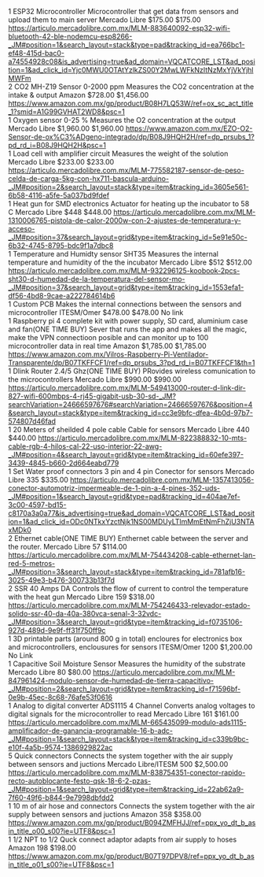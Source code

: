1	ESP32 Microcontroller	Microcontroller that get data from sensors and upload them to main server	Mercado Libre	$175.00	$175.00	https://articulo.mercadolibre.com.mx/MLM-883640092-esp32-wifi-bluetooth-42-ble-nodemcu-esp8266-_JM#position=1&search_layout=stack&type=pad&tracking_id=ea766bc1-ef48-415d-bac0-a74554928c08&is_advertising=true&ad_domain=VQCATCORE_LST&ad_position=1&ad_click_id=Yjc0MWU0OTAtYzlkZS00Y2MwLWFkNzItNzMxYjVkYjhlMWFm												
2	CO2 MH-Z19 Sensor 0-2000 ppm	Measures the CO2 concentration at the intake & output	Amazon	$728.00	$1,456.00	https://www.amazon.com.mx/gp/product/B08H7LQ53W/ref=ox_sc_act_title_1?smid=A1G99GVHAT2WD8&psc=1												
1	Oxygen sensor 0-25 %	Measures the O2 concentration at the output	Mercado Libre	$1,960.00	$1,960.00	https://www.amazon.com.mx/EZO-O2-Sensor-de-ox%C3%ADgeno-integrado/dp/B08J9HQH2H/ref=dp_prsubs_1?pd_rd_i=B08J9HQH2H&psc=1												
1	Load cell  with amplifier circuit  	Measures the weight of the solution 	Mercado Libre	$233.00	$233.00	https://articulo.mercadolibre.com.mx/MLM-775582187-sensor-de-peso-celda-de-carga-5kg-con-hx711-bascula-arduino-_JM#position=2&search_layout=stack&type=item&tracking_id=3605e561-6b58-4116-a5fe-5a037bd9fdef												
1	Heat gun for SMD electronics	Actuator for heating up the incubator to 58 C	Mercado Libre	$448	$448.00	https://articulo.mercadolibre.com.mx/MLM-1310006765-pistola-de-calor-2000w-con-2-ajustes-de-temperatura-y-acceso-_JM#position=37&search_layout=grid&type=item&tracking_id=5e91e50c-6b32-4745-8795-bdc9f1a7dbc8												
1	Temperature and Humidty sensor SHT35	Measures the internal temperature and humidity of the the incubator	Mercado Libre	$512	$512.00	https://articulo.mercadolibre.com.mx/MLM-932296125-koobook-2pcs-sht30-d-humedad-de-la-temperatura-del-sensor-mo-_JM#position=37&search_layout=grid&type=item&tracking_id=1553efa1-df56-4bd8-9cae-a222784614b6												
1	Custom PCB	Makes the internal connections between the sensors and microcontroller	ITESM/Omer	$478.00	$478.00	No link												
1	Raspberry pi 4 complete kit with power supply, SD card, aluminium case and fan(ONE TIME BUY)	Sever that runs the app and makes all the magic, make the VPN connectioon posible and can monitor up to 100 microcontroller data in real time	Amazon	$1,785.00	$1,785.00	https://www.amazon.com.mx/Vilros-Raspberry-Pi-Ventilador-Transparente/dp/B07TKFFCF1/ref=dp_prsubs_3?pd_rd_i=B07TKFFCF1&th=1												
1	Dlink Router 2.4/5 Ghz(ONE TIME BUY)	PRovides wireless comunication to the microcontrollers 	Mercado Libre	$990.00	$990.00	https://articulo.mercadolibre.com.mx/MLM-549413000-router-d-link-dir-827-wifi-600mbps-4-rj45-gigabit-usb-30-sd-_JM?searchVariation=24666597676#searchVariation=24666597676&position=4&search_layout=stack&type=item&tracking_id=cc3e9bfc-dfea-4b0d-97b7-574807d46fad												
1	20 Meters of sheilded 4 pole cable 	Cable for sensors	Mercado Libre	440	$440.00	https://articulo.mercadolibre.com.mx/MLM-822388832-10-mts-cable-rgb-4-hilos-cal-22-uso-interior-22-awg-_JM#position=4&search_layout=grid&type=item&tracking_id=60efe397-3439-4845-b660-2d664eabd779												
1	Set Water proof connectors  3 pin and 4 pin	Conector for sensors	Mercado Libre	335	$335.00	https://articulo.mercadolibre.com.mx/MLM-1357413056-conector-automotriz-impermeable-de-1-pin-a-4-pines-352-uds-_JM#position=1&search_layout=grid&type=pad&tracking_id=404ae7ef-3c00-4597-bd15-c8170a3a0a77&is_advertising=true&ad_domain=VQCATCORE_LST&ad_position=1&ad_click_id=ODc0NTkxYzctNjk1NS00MDUyLTlmMmEtNmFhZjU3NTAxMDk0												
2	Ethernet cable(ONE TIME BUY)	Enthernet cable between the server and the router.	Mercado Libre	57	$114.00	https://articulo.mercadolibre.com.mx/MLM-754434208-cable-ethernet-lan-red-5-metros-_JM#position=3&search_layout=stack&type=item&tracking_id=781afb16-3025-49e3-b476-300733b13f7d												
2	SSR 40 Amps DA	Controls the flow of current to control the temperature with the heat gun 	Mercado Libre	159	$318.00	https://articulo.mercadolibre.com.mx/MLM-754246433-relevador-estado-solido-ssr-40-da-40a-380vca-senal-3-32vdc-_JM#position=3&search_layout=grid&type=item&tracking_id=f0735106-927d-489d-9e9f-ff31f750ff9c												
1	3D printable parts (around 800 g in total)	encloures for electronics box and microcontrollers, enclousures for sensors 	ITESM/Omer	1200	$1,200.00	No Link												
1	Capacitive Soil Moisture Sensor	Measures the humidity of the substrate	Mercado Libre	80	$80.00	https://articulo.mercadolibre.com.mx/MLM-847961424-modulo-sensor-de-humedad-de-tierra-capacitivo-_JM#position=2&search_layout=grid&type=item&tracking_id=f71596bf-0e9b-45ec-8c68-76afe53f0616												
1	Analog to digital converter ADS1115 4 Channel	Converts analog voltages to digital signals for the microcontroller to read	Mercado Libre	161	$161.00	https://articulo.mercadolibre.com.mx/MLM-665435099-modulo-ads1115-amplificador-de-ganancia-programable-16-b-adc-_JM#position=1&search_layout=stack&type=item&tracking_id=c339b9bc-e10f-4a5b-9574-1386929822ac												
5	Quick connectors	Connects the system together with the air supply between sensors and juctions	Mercado Libre/ITESM	500	$2,500.00	https://articulo.mercadolibre.com.mx/MLM-838754351-conector-rapido-recto-autoblocante-festo-qsk-18-6-2-pzas-_JM#position=1&search_layout=grid&type=item&tracking_id=22ab62a9-7f60-49f6-b844-9e7998dbfdd2												
1	10 m of air hose and connectors	Connects the system together with the air supply between sensors and juctions	Amazon	358	$358.00	https://www.amazon.com.mx/gp/product/B094ZMFHJJ/ref=ppx_yo_dt_b_asin_title_o00_s00?ie=UTF8&psc=1												
1	1/2 NPT to 1/2 Quck connect adaptor	adapts from air supply to hoses	Amazon	198	$198.00	https://www.amazon.com.mx/gp/product/B07T97DPV8/ref=ppx_yo_dt_b_asin_title_o01_s00?ie=UTF8&psc=1												
